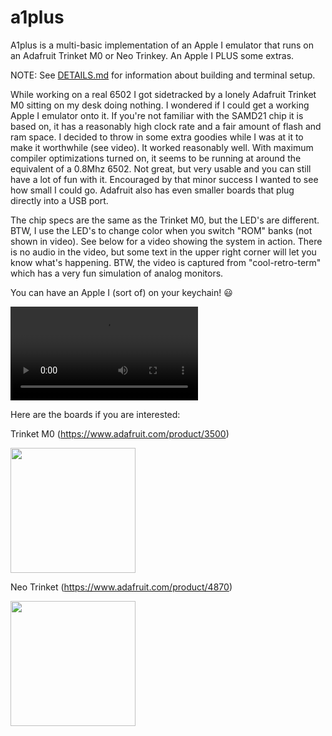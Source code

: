 # a1plus
A1plus is a multi-basic implementation of an Apple I emulator that runs  on an Adafruit Trinket M0 or Neo Trinkey. An Apple I PLUS some extras.

NOTE: See [DETAILS.md](DETAILS.md) for information about building and terminal setup.

While working on a real 6502 I got sidetracked by a lonely Adafruit Trinket M0 sitting on my desk doing nothing. I wondered if I could get a working Apple I emulator onto it. If you're not familiar with the SAMD21 chip it is based on, it has a reasonably high clock rate and a fair amount of flash and ram space. I decided to throw in some extra goodies while I was at it to make it worthwhile (see video). It worked reasonably well. With maximum compiler optimizations turned on, it seems to be running at around the equivalent of a 0.8Mhz 6502. Not great, but very usable and you can still have a lot of fun with it. Encouraged by that minor success I wanted to see how small I could go. Adafruit also has even smaller boards that plug directly into a USB port.

The chip specs are the same as the Trinket M0, but the LED's are different. BTW, I use the LED's to change color when you switch "ROM" banks (not shown in video). See below for a video showing the system in action. There is no audio in the video, but some text in the upper right corner will let you know what's happening. BTW, the video is captured from "cool-retro-term" which has a very fun simulation of analog monitors.

You can have an Apple I (sort of) on your keychain! :smiley:

![](https://user-images.githubusercontent.com/7751235/120817139-4b602580-c506-11eb-929c-2dcdd13d38c4.mp4)

Here are the boards if you are interested:

Trinket M0 (https://www.adafruit.com/product/3500)

<img src="https://cdn-shop.adafruit.com/1200x900/3500-00.jpg" width=200>

Neo Trinket (https://www.adafruit.com/product/4870)

<img src="https://cdn-shop.adafruit.com/970x728/4870-03.jpg" width=200>

